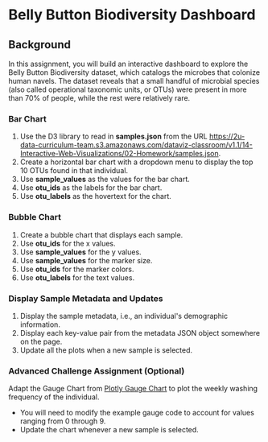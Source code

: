 # Belly Button Biodiversity Dashboard

## Background

In this assignment, you will build an interactive dashboard to explore the Belly Button Biodiversity dataset, which catalogs the microbes that colonize human navels. The dataset reveals that a small handful of microbial species (also called operational taxonomic units, or OTUs) were present in more than 70% of people, while the rest were relatively rare.

### Bar Chart

1. Use the D3 library to read in **samples.json** from the URL https://2u-data-curriculum-team.s3.amazonaws.com/dataviz-classroom/v1.1/14-Interactive-Web-Visualizations/02-Homework/samples.json.
2. Create a horizontal bar chart with a dropdown menu to display the top 10 OTUs found in that individual.
3. Use **sample_values** as the values for the bar chart.
4. Use **otu_ids** as the labels for the bar chart.
5. Use **otu_labels** as the hovertext for the chart.

### Bubble Chart

1. Create a bubble chart that displays each sample.
2. Use **otu_ids** for the x values.
3. Use **sample_values** for the y values.
4. Use **sample_values** for the marker size.
5. Use **otu_ids** for the marker colors.
6. Use **otu_labels** for the text values.

### Display Sample Metadata and Updates

1. Display the sample metadata, i.e., an individual's demographic information.
2. Display each key-value pair from the metadata JSON object somewhere on the page.
3. Update all the plots when a new sample is selected.

### Advanced Challenge Assignment (Optional)

Adapt the Gauge Chart from [Plotly Gauge Chart](https://plot.ly/javascript/gauge-charts/) to plot the weekly washing frequency of the individual.

- You will need to modify the example gauge code to account for values ranging from 0 through 9.
- Update the chart whenever a new sample is selected.
